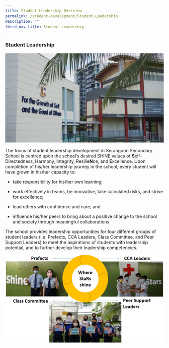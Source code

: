 ```yaml
---
title: Student Leadership Overview
permalink: /student-development/Student-Leadership
description: ""
third_nav_title: Student Leadership
---
```

### Student Leadership

![](/images/student-leadership.jpg)

The focus of student leadership development in Serangoon Secondary School is centred upon the school’s desired SHINE values of **S**elf-Directedness, **H**armony, **I**ntegrity, Resilie**N**ce, and **E**xcellence. Upon completion of his/her leadership journey in the school, every student will have grown in his/her capacity to:

*   take responsibility for his/her own learning;
    
*   work effectively in teams, be innovative, take calculated risks, and strive for excellence;
    
*   lead others with confidence and care; and
    
*   influence his/her peers to bring about a positive change to the school and society through meaningful collaborations

The school provides leadership opportunities for four different groups of student leaders (i.e. Prefects, CCA Leaders, Class Committee, and Peer Support Leaders) to meet the aspirations of students with leadership potential, and to further develop their leadership competencies.

![](/images/Picturea.png)